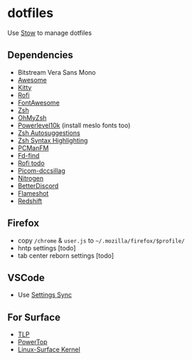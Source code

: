 # dotfiles

Use [Stow](https://www.gnu.org/software/stow/#navigation) to manage dotfiles


## Dependencies

* Bitstream Vera Sans Mono
* [Awesome](https://github.com/awesomeWM/awesome)
* [Kitty](https://github.com/kovidgoyal/kitty)
* [Rofi](https://github.com/davatorium/rofi)
* [FontAwesome](https://github.com/FortAwesome/Font-Awesome)
* [Zsh](https://www.zsh.org/)
* [OhMyZsh](https://github.com/ohmyzsh/ohmyzsh)
* [Powerlevel10k](https://github.com/romkatv/powerlevel10k) (install meslo fonts too)
* [Zsh Autosuggestions](https://github.com/zsh-users/zsh-autosuggestions)
* [Zsh Syntax Highlighting](https://github.com/zsh-users/zsh-syntax-highlighting)
* [PCManFM](https://github.com/lxde/pcmanfm)
* [Fd-find](https://github.com/sharkdp/fd)
* [Rofi todo](https://github.com/claudiodangelis/rofi-todo)
* [Picom-dccsillag](https://github.com/dccsillag/picom)
* [Nitrogen](https://github.com/l3ib/nitrogen)
* [BetterDiscord](https://betterdiscord.app/)
* [Flameshot](https://github.com/flameshot-org/flameshot)
* [Redshift](https://github.com/jonls/redshift)


## Firefox
 * copy `/chrome` & `user.js` to `~/.mozilla/firefox/$profile/`
 * hntp settings [todo]
 * tab center reborn settings [todo]

## VSCode
 * Use [Settings Sync](https://marketplace.visualstudio.com/items?itemName=Shan.code-settings-sync)


## For Surface

* [TLP](https://linrunner.de/tlp/)
* [PowerTop](https://github.com/fenrus75/powertop)
* [Linux-Surface Kernel](https://github.com/linux-surface/linux-surface)

